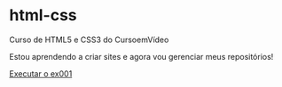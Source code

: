 # html-css
 Curso de HTML5 e CSS3 do CursoemVídeo

Estou aprendendo a criar sites e agora vou gerenciar meus repositórios!

<a href="https://mateus560/.github.io/html-css/exercico/ex001/index.html/">Executar o ex001</a>